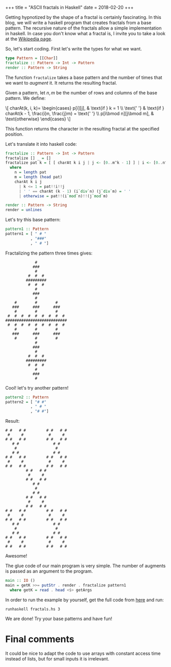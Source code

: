 +++
title = "ASCII fractals in Haskell"
date = 2018-02-20
+++

Getting hypnotized by the shape of a fractal is certainly fascinating. In this
blog, we will write a haskell program that creates fractals from a base pattern.
The recursive nature of the fractals allow a simple implementation in haskell.
In case you don't know what a fractal is, I invite you to take a look at the
[Wikipedia page](https://en.wikipedia.org/wiki/Fractal).

So, let's start coding. First let's write the types for what we want.

```haskell
type Pattern = [[Char]]
fractalize :: Pattern -> Int -> Pattern
render :: Pattern -> String
```

The function `fractalize` takes a base pattern and the number of times that we
want to *augment* it. It returns the resulting fractal.

Given a pattern, let $n, m$ be the number of rows and columns of the base
pattern. We define:

\\[
charAt(k, i, k)=
\begin{cases}
p[i][j], & \text{if } k = 1 \\\\
\text{' '}  & \text{if } charAt(k - 1, \frac{i}n, \frac{j}m) = \text{' '} \\\\
p[i\bmod n][j\bmod m], & \text{otherwise}
\end{cases}
\\]

This function returns the character in the resulting fractal at the specified
position.

Let's translate it into haskell code:

```haskell
fractalize :: Pattern -> Int -> Pattern
fractalize [] _ = []
fractalize pat k = [ [ charAt k i j | j <- [0..m^k - 1] ] | i <- [0..n^k - 1] ]
  where
    n = length pat
    m = length (head pat)
    charAt k i j
      | k <= 1 = pat!!i!!j
      | ' ' == charAt (k - 1) (i`div`n) (j`div`m) = ' '
      | otherwise = pat!!(i`mod`n)!!(j`mod`m)

render :: Pattern -> String
render = unlines
```

Let's try this base pattern:

```haskell
pattern1 :: Pattern
pattern1 = [ " # "
           , "###"
           , " # "]
```
Fractalizing the pattern three times gives:

```
             #
            ###
             #
          #  #  #
         #########
          #  #  #
             #
            ###
             #
    #        #        #
   ###      ###      ###
    #        #        #
 #  #  #  #  #  #  #  #  #
###########################
 #  #  #  #  #  #  #  #  #
    #        #        #
   ###      ###      ###
    #        #        #
             #
            ###
             #
          #  #  #
         #########
          #  #  #
             #
            ###
             #
```

Cool! let's try another pattern!

```haskell
pattern2 :: Pattern
pattern2 = [ "# #"
           , " # "
           , "# #"]
```
Result:
```
# #   # #         # #   # #
 #     #           #     #
# #   # #         # #   # #
   # #               # #
    #                 #
   # #               # #
# #   # #         # #   # #
 #     #           #     #
# #   # #         # #   # #
         # #   # #
          #     #
         # #   # #
            # #
             #
            # #
         # #   # #
          #     #
         # #   # #
# #   # #         # #   # #
 #     #           #     #
# #   # #         # #   # #
   # #               # #
    #                 #
   # #               # #
# #   # #         # #   # #
 #     #           #     #
# #   # #         # #   # #
```

Awesome!

The glue code of our main program is very simple. The number of augments is passed
as an argument to the program.

```haskell
main :: IO ()
main = getK >>= putStr . render . fractalize pattern1
  where getK = read . head <$> getArgs
```

In order to run the example by yourself, get the full code from [here](https://gitlab.com/snippets/1699946) and run:

```
runhaskell fractals.hs 3
```

We are done! Try your base patterns and have fun!


# Final comments

It could be nice to adapt the code to use arrays with constant access time
instead of lists, but for small inputs it is irrelevant.
